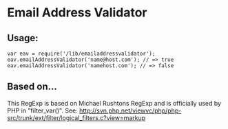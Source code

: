 Email Address Validator
=======================



## Usage:
    var eav = require('/lib/emailaddressvalidator');
    eav.emailAddressValidator('name@host.com'); // => true
    eav.emailAddressValidator('namehost.com'); // => false



## Based on...
This RegExp is based on Michael Rushtons RegExp and is officially used by PHP in "filter_var()". 
See: http://svn.php.net/viewvc/php/php-src/trunk/ext/filter/logical_filters.c?view=markup
